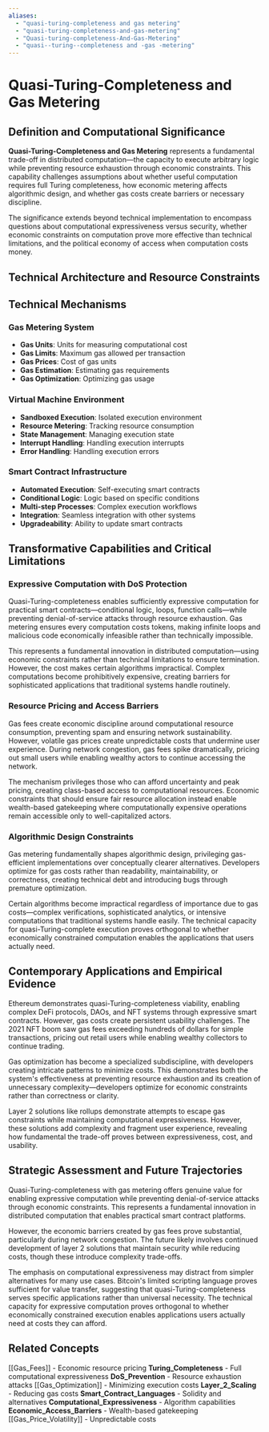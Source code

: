 ```yaml
---
aliases:
  - "quasi-turing-completeness and gas metering"
  - "quasi-turing-completeness-and-gas-metering"
  - "Quasi-turing-completeness-And-Gas-Metering"
  - "quasi--turing--completeness and -gas -metering"
---
```


# Quasi-Turing-Completeness and Gas Metering

## Definition and Computational Significance

**Quasi-Turing-Completeness and Gas Metering** represents a fundamental trade-off in distributed computation—the capacity to execute arbitrary logic while preventing resource exhaustion through economic constraints. This capability challenges assumptions about whether useful computation requires full Turing completeness, how economic metering affects algorithmic design, and whether gas costs create barriers or necessary discipline.

The significance extends beyond technical implementation to encompass questions about computational expressiveness versus security, whether economic constraints on computation prove more effective than technical limitations, and the political economy of access when computation costs money.

## Technical Architecture and Resource Constraints

## Technical Mechanisms

### Gas Metering System
- **Gas Units**: Units for measuring computational cost
- **Gas Limits**: Maximum gas allowed per transaction
- **Gas Prices**: Cost of gas units
- **Gas Estimation**: Estimating gas requirements
- **Gas Optimization**: Optimizing gas usage

### Virtual Machine Environment
- **Sandboxed Execution**: Isolated execution environment
- **Resource Metering**: Tracking resource consumption
- **State Management**: Managing execution state
- **Interrupt Handling**: Handling execution interrupts
- **Error Handling**: Handling execution errors

### Smart Contract Infrastructure
- **Automated Execution**: Self-executing smart contracts
- **Conditional Logic**: Logic based on specific conditions
- **Multi-step Processes**: Complex execution workflows
- **Integration**: Seamless integration with other systems
- **Upgradeability**: Ability to update smart contracts

## Transformative Capabilities and Critical Limitations

### Expressive Computation with DoS Protection

Quasi-Turing-completeness enables sufficiently expressive computation for practical smart contracts—conditional logic, loops, function calls—while preventing denial-of-service attacks through resource exhaustion. Gas metering ensures every computation costs tokens, making infinite loops and malicious code economically infeasible rather than technically impossible.

This represents a fundamental innovation in distributed computation—using economic constraints rather than technical limitations to ensure termination. However, the cost makes certain algorithms impractical. Complex computations become prohibitively expensive, creating barriers for sophisticated applications that traditional systems handle routinely.

### Resource Pricing and Access Barriers

Gas fees create economic discipline around computational resource consumption, preventing spam and ensuring network sustainability. However, volatile gas prices create unpredictable costs that undermine user experience. During network congestion, gas fees spike dramatically, pricing out small users while enabling wealthy actors to continue accessing the network.

The mechanism privileges those who can afford uncertainty and peak pricing, creating class-based access to computational resources. Economic constraints that should ensure fair resource allocation instead enable wealth-based gatekeeping where computationally expensive operations remain accessible only to well-capitalized actors.

### Algorithmic Design Constraints

Gas metering fundamentally shapes algorithmic design, privileging gas-efficient implementations over conceptually clearer alternatives. Developers optimize for gas costs rather than readability, maintainability, or correctness, creating technical debt and introducing bugs through premature optimization.

Certain algorithms become impractical regardless of importance due to gas costs—complex verifications, sophisticated analytics, or intensive computations that traditional systems handle easily. The technical capacity for quasi-Turing-complete execution proves orthogonal to whether economically constrained computation enables the applications that users actually need.

## Contemporary Applications and Empirical Evidence

Ethereum demonstrates quasi-Turing-completeness viability, enabling complex DeFi protocols, DAOs, and NFT systems through expressive smart contracts. However, gas costs create persistent usability challenges. The 2021 NFT boom saw gas fees exceeding hundreds of dollars for simple transactions, pricing out retail users while enabling wealthy collectors to continue trading.

Gas optimization has become a specialized subdiscipline, with developers creating intricate patterns to minimize costs. This demonstrates both the system's effectiveness at preventing resource exhaustion and its creation of unnecessary complexity—developers optimize for economic constraints rather than correctness or clarity.

Layer 2 solutions like rollups demonstrate attempts to escape gas constraints while maintaining computational expressiveness. However, these solutions add complexity and fragment user experience, revealing how fundamental the trade-off proves between expressiveness, cost, and usability.

## Strategic Assessment and Future Trajectories

Quasi-Turing-completeness with gas metering offers genuine value for enabling expressive computation while preventing denial-of-service attacks through economic constraints. This represents a fundamental innovation in distributed computation that enables practical smart contract platforms.

However, the economic barriers created by gas fees prove substantial, particularly during network congestion. The future likely involves continued development of layer 2 solutions that maintain security while reducing costs, though these introduce complexity trade-offs.

The emphasis on computational expressiveness may distract from simpler alternatives for many use cases. Bitcoin's limited scripting language proves sufficient for value transfer, suggesting that quasi-Turing-completeness serves specific applications rather than universal necessity. The technical capacity for expressive computation proves orthogonal to whether economically constrained execution enables applications users actually need at costs they can afford.

## Related Concepts

[[Gas_Fees]] - Economic resource pricing
**Turing_Completeness** - Full computational expressiveness
**DoS_Prevention** - Resource exhaustion attacks
[[Gas_Optimization]] - Minimizing execution costs
**Layer_2_Scaling** - Reducing gas costs
**Smart_Contract_Languages** - Solidity and alternatives
**Computational_Expressiveness** - Algorithm capabilities
**Economic_Access_Barriers** - Wealth-based gatekeeping
[[Gas_Price_Volatility]] - Unpredictable costs